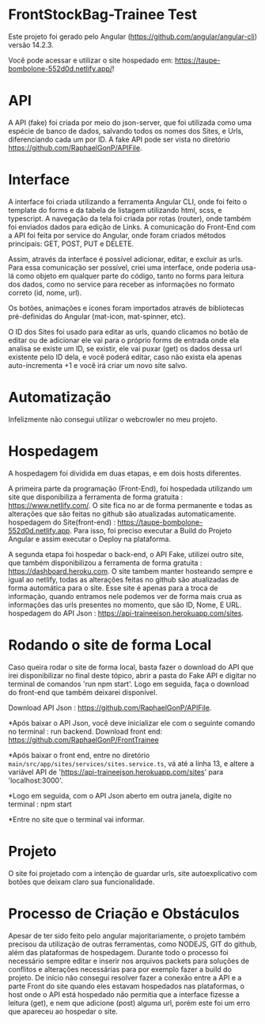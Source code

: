 # FrontStockBag-Trainee Test

Este projeto foi gerado pelo Angular (https://github.com/angular/angular-cli) versão 14.2.3.

Você pode acessar e utilizar o site hospedado em: https://taupe-bombolone-552d0d.netlify.app/!

# API

A API (fake) foi criada por meio do json-server, que foi utilizada como uma espécie de banco de dados, salvando todos os nomes dos Sites, e Urls, diferenciando cada um por ID. A fake API pode ser vista no diretório https://github.com/RaphaelGonP/APIFile.

# Interface

A interface foi criada utilizando a ferramenta Angular CLI, onde foi feito o template do forms e da tabela de listagem utilizando html, scss, e typescript. A navegação da tela foi criada por rotas (router), onde também foi enviados dados para edição de Links. A comunicação do Front-End com a API foi feita por service do Angular, onde foram criados métodos principais: GET, POST, PUT e DELETE.

Assim, através da interface é possível adicionar, editar, e excluir as urls. Para essa comunicação ser possível, criei uma interface, onde poderia usa-lá como objeto em qualquer parte do código, tanto no forms para leitura dos dados, como no service para receber as informações no formato correto (id, nome, url).

Os botões, animações e ícones foram importados através de bibliotecas pré-definidas do Angular (mat-icon, mat-spinner, etc).

O ID dos Sites foi usado para editar as urls, quando clicamos no botão de editar ou de adicionar ele vai para o próprio forms de entrada onde ela analisa se existe um ID, se existir, ele vai puxar (get) os dados dessa url existente pelo ID dela, e você poderá editar, caso não exista ela apenas auto-incrementa +1 e você irá criar um novo site salvo.

# Automatização

Infelizmente não consegui utilizar o webcrowler no meu projeto.

# Hospedagem

A hospedagem foi dividida em duas etapas, e em dois hosts diferentes. 

A primeira parte da programação (Front-End), foi hospedada utilizando um site que disponibiliza a ferramenta de forma gratuita : https://www.netlify.com/. O site fica no ar de forma permanente e todas as alterações que são feitas no github são atualizadas automaticamente.
hospedagem do Site(front-end) : https://taupe-bombolone-552d0d.netlify.app.
Para isso, foi preciso executar a Build do Projeto Angular e assim executar o Deploy na plataforma.

A segunda etapa foi hospedar o back-end, o API Fake, utilizei outro site, que também disponibilizou a ferramenta de forma gratuita : https://dashboard.heroku.com. O site tambem manter hosteando sempre e igual ao netlify, todas as alterações feitas no github são atualizadas de forma automática para o site. Esse site é apenas para a troca de informação, quando entramos nele podemos ver de forma mais crua as informações das urls presentes no momento, que são ID, Nome, E URL.
hospedagem do API Json : https://api-traineejson.herokuapp.com/sites.

# Rodando o site de forma Local

Caso queira rodar o site de forma local, basta fazer o download do API que irei disponibilizar no final deste tópico, abrir a pasta do Fake API e digitar no terminal de comandos 'run npm start'. Logo em seguida, faça o download do front-end que também deixarei disponível.

Download API Json : https://github.com/RaphaelGonP/APIFile.

*Após baixar o API Json, você deve inicializar ele com o seguinte comando no terminal : run backend.
Download front end: https://github.com/RaphaelGonP/FrontTrainee

*Após baixar o front end, entre no diretório `main/src/app/sites/services/sites.service.ts`, vá até a linha 13, e altere a variável API de 'https://api-traineejson.herokuapp.com/sites' para 'localhost:3000'.

*Logo em seguida, com o API Json aberto em outra janela, digite no terminal : npm start

*Entre no site que o terminal vai informar.

# Projeto

O site foi projetado com a intenção de guardar urls, site autoexplicativo com botões que deixam claro sua funcionalidade.

# Processo de Criação e Obstáculos

Apesar de ter sido feito pelo angular majoritariamente, o projeto também precisou da utilização de outras ferramentas, como NODEJS, GIT do github, além das plataformas de hospedagem. Durante todo o processo foi necessário sempre editar e inserir nos arquivos packets para soluções de conflitos e alterações necessárias para por exemplo fazer a build do projeto.
De início não consegui resolver fazer a conexão entre a API e a parte Front do site quando eles estavam hospedados nas plataformas, o host onde o API está hospedado não permitia que a interface fizesse a leitura (get), e nem que adicione (post) alguma url, porém este foi um erro que apareceu ao hospedar o site.


